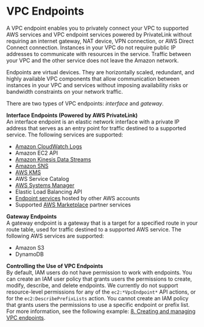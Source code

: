 # VPC Endpoints<a name="vpc-endpoints"></a>

A VPC endpoint enables you to privately connect your VPC to supported AWS services and VPC endpoint services powered by PrivateLink without requiring an internet gateway, NAT device, VPN connection, or AWS Direct Connect connection\. Instances in your VPC do not require public IP addresses to communicate with resources in the service\. Traffic between your VPC and the other service does not leave the Amazon network\. 

Endpoints are virtual devices\. They are horizontally scaled, redundant, and highly available VPC components that allow communication between instances in your VPC and services without imposing availability risks or bandwidth constraints on your network traffic\.

There are two types of VPC endpoints: *interface* and *gateway*\.

**Interface Endpoints \(Powered by AWS PrivateLink\)**  
An interface endpoint is an elastic network interface with a private IP address that serves as an entry point for traffic destined to a supported service\. The following services are supported:
+ [Amazon CloudWatch Logs](http://docs.aws.amazon.com/AmazonCloudWatch/latest/logs/cloudwatch-logs-and-interface-VPC.html)
+ Amazon EC2 API
+ [Amazon Kinesis Data Streams](http://docs.aws.amazon.com/streams/latest/dev/vpc.html)
+ [Amazon SNS](http://docs.aws.amazon.com/sns/latest/dg/sns-vpc.html)
+ [AWS KMS](http://docs.aws.amazon.com/kms/latest/developerguide/kms-vpc-endpoint.html)
+ AWS Service Catalog
+ [AWS Systems Manager](http://docs.aws.amazon.com/systems-manager/latest/userguide/sysman-setting-up-vpc.html)
+ Elastic Load Balancing API
+ [Endpoint services](endpoint-service.md) hosted by other AWS accounts
+ Supported [AWS Marketplace](https://aws.amazon.com/marketplace/privatelink) partner services

**Gateway Endpoints**  
A gateway endpoint is a gateway that is a target for a specified route in your route table, used for traffic destined to a supported AWS service\. The following AWS services are supported:
+ Amazon S3
+ DynamoDB

**Controlling the Use of VPC Endpoints**  
By default, IAM users do not have permission to work with endpoints\. You can create an IAM user policy that grants users the permissions to create, modify, describe, and delete endpoints\. We currently do not support resource\-level permissions for any of the `ec2:*VpcEndpoint*` API actions, or for the `ec2:DescribePrefixLists` action\. You cannot create an IAM policy that grants users the permissions to use a specific endpoint or prefix list\. For more information, see the following example: [8\. Creating and managing VPC endpoints](VPC_IAM.md#vpc-endpoints-iam)\. 
